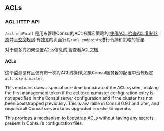 ## ACLs

### ACL HTTP API

`/acl endPoint` 是用来管理Consul的ACL令牌和策略的,[使用ACL][1],[检查ACL复制状态][2]并且[交换规则][3].有独立的页面针对`/acl endpoints`进行令牌和策略的管理.

对于更多的如何设置ACLs信息的,请查看ACL文档.

#### ACLs

这个监测是有且仅有的一次对ACL的操作,如果Consul服务器的配置中没有规定`acl.tokens.master`,


This endpoint does a special one-time bootstrap of the ACL system, making the first management token if the acl.tokens.master configuration entry is not specified in the Consul server configuration and if the cluster has not been bootstrapped previously. This is available in Consul 0.9.1 and later, and requires all Consul servers to be upgraded in order to operate.

This provides a mechanism to bootstrap ACLs without having any secrets present in Consul's configuration files.

[1]: https://www.consul.io/api/acl/acl.html#bootstrap-acls
[2]: https://www.consul.io/api/acl/acl.html#check-acl-replication
[3]: https://www.consul.io/api/acl/acl.html#translate-rules
